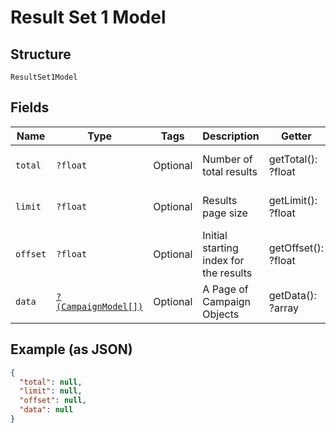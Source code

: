 
# Result Set 1 Model

## Structure

`ResultSet1Model`

## Fields

| Name | Type | Tags | Description | Getter | Setter |
|  --- | --- | --- | --- | --- | --- |
| `total` | `?float` | Optional | Number of total results | getTotal(): ?float | setTotal(?float total): void |
| `limit` | `?float` | Optional | Results page size | getLimit(): ?float | setLimit(?float limit): void |
| `offset` | `?float` | Optional | Initial starting index for the results | getOffset(): ?float | setOffset(?float offset): void |
| `data` | [`?(CampaignModel[])`](../../doc/models/campaign-model.md) | Optional | A Page of Campaign Objects | getData(): ?array | setData(?array data): void |

## Example (as JSON)

```json
{
  "total": null,
  "limit": null,
  "offset": null,
  "data": null
}
```

